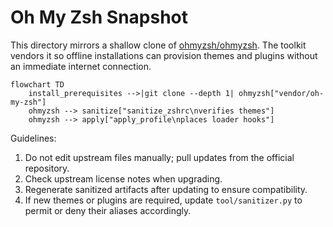 # Oh My Zsh Snapshot

This directory mirrors a shallow clone of [ohmyzsh/ohmyzsh](https://github.com/ohmyzsh/ohmyzsh). The toolkit vendors it so offline installations can provision themes and plugins without an immediate internet connection.

```mermaid
flowchart TD
    install_prerequisites -->|git clone --depth 1| ohmyzsh["vendor/oh-my-zsh"]
    ohmyzsh --> sanitize["sanitize_zshrc\nverifies themes"]
    ohmyzsh --> apply["apply_profile\nplaces loader hooks"]
```

Guidelines:

1. Do not edit upstream files manually; pull updates from the official repository.
2. Check upstream license notes when upgrading.
3. Regenerate sanitized artifacts after updating to ensure compatibility.
4. If new themes or plugins are required, update `tool/sanitizer.py` to permit or deny their aliases accordingly.
